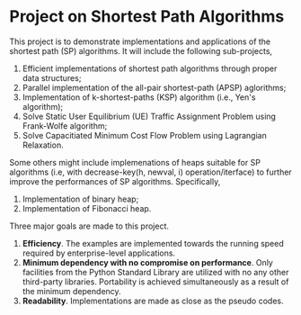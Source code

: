# Project on Shortest Path Algorithms

This project is to demonstrate implementations and applications of the shortest path (SP) algorithms. It will include the following sub-projects,

1. Efficient implementations of shortest path algorithms through proper data structures;
2. Parallel implementation of the all-pair shortest-path (APSP) aglorithms;
3. Implementation of k-shortest-paths (KSP) algorithm (i.e., Yen's algorithm);
4. Solve Static User Equilibrium (UE) Traffic Assignment Problem using Frank-Wolfe algorithm;
5. Solve Capacitiated Minimum Cost Flow Problem using Lagrangian Relaxation.

Some others might include implemenations of heaps suitable for SP algorithms (i.e, with decrease-key(h, newval, i) operation/iterface) to further improve the performances of SP algorithms. Specifically, 

1. Implementation of binary heap;
2. Implementation of Fibonacci heap.

Three major goals are made to this project.

1.	**Efficiency**. The examples are implemented towards the running speed required by enterprise-level applications. 
2.	**Minimum dependency with no compromise on performance**. Only facilities from the Python Standard Library are utilized with no any other third-party libraries. Portability is achieved simultaneously as a result of the minimum dependency.
3.	**Readability**. Implementations are made as close as the pseudo codes. 